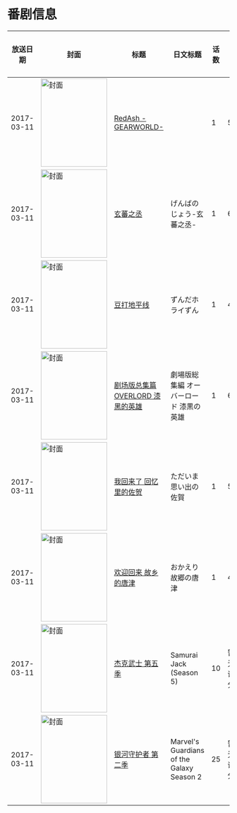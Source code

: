 # 番剧信息

|放送日期|封面|标题|日文标题|话数|评分|评分人数|
|---|---|---|---|---|---|---|
|2017-03-11|<img src="//lain.bgm.tv/pic/cover/c/4e/44/184316_XcnTB.jpg" alt="封面" style="width:150px;height:200px;object-fit:cover;">|[RedAsh -GEARWORLD-](https://bangumi.tv/subject/184316)||1|5.6|37人评分|
|2017-03-11|<img src="//lain.bgm.tv/pic/cover/c/42/ff/184317_V117f.jpg" alt="封面" style="width:150px;height:200px;object-fit:cover;">|[玄蕃之丞](https://bangumi.tv/subject/184317)|げんばのじょう-玄蕃之丞-|1|6.6|22人评分|
|2017-03-11|<img src="//lain.bgm.tv/pic/cover/c/e3/d2/184318_Oqg9G.jpg" alt="封面" style="width:150px;height:200px;object-fit:cover;">|[豆打地平线](https://bangumi.tv/subject/184318)|ずんだホライずん|1|4.7|63人评分|
|2017-03-11|<img src="//lain.bgm.tv/pic/cover/c/c4/1d/198968_4ibbb.jpg" alt="封面" style="width:150px;height:200px;object-fit:cover;">|[剧场版总集篇 OVERLORD 漆黑的英雄](https://bangumi.tv/subject/198968)|劇場版総集編 オーバーロード 漆黒の英雄|1|6.5|560人评分|
|2017-03-11|<img src="//lain.bgm.tv/pic/cover/c/0e/4a/211105_DjAaI.jpg" alt="封面" style="width:150px;height:200px;object-fit:cover;">|[我回来了 回忆里的佐贺](https://bangumi.tv/subject/211105)|ただいま 思い出の佐賀|1|5.5|22人评分|
|2017-03-11|<img src="//lain.bgm.tv/pic/cover/c/4c/9a/211106_929cY.jpg" alt="封面" style="width:150px;height:200px;object-fit:cover;">|[欢迎回来 故乡的唐津](https://bangumi.tv/subject/211106)|おかえり 故郷の唐津|1|4.8|22人评分|
|2017-03-11|<img src="//lain.bgm.tv/pic/cover/c/aa/00/212038_iZ55i.jpg" alt="封面" style="width:150px;height:200px;object-fit:cover;">|[杰克武士 第五季](https://bangumi.tv/subject/212038)|Samurai Jack (Season 5)|10|暂无评分|少于10人评分|
|2017-03-11|<img src="//lain.bgm.tv/pic/cover/c/d3/48/226644_X8kr9.jpg" alt="封面" style="width:150px;height:200px;object-fit:cover;">|[银河守护者 第二季](https://bangumi.tv/subject/226644)|Marvel's Guardians of the Galaxy Season 2|25|暂无评分|少于10人评分|
